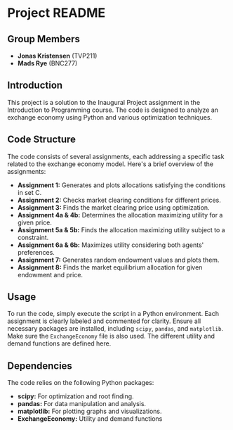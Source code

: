 # Project README

## Group Members
- **Jonas Kristensen** (TVP211)
- **Mads Rye** (BNC277)

## Introduction
This project is a solution to the Inaugural Project assignment in the Introduction to Programming course. The code is designed to analyze an exchange economy using Python and various optimization techniques.

## Code Structure
The code consists of several assignments, each addressing a specific task related to the exchange economy model. Here's a brief overview of the assignments:

- **Assignment 1:** Generates and plots allocations satisfying the conditions in set C.
- **Assignment 2:** Checks market clearing conditions for different prices.
- **Assignment 3:** Finds the market clearing price using optimization.
- **Assignment 4a & 4b:** Determines the allocation maximizing utility for a given price.
- **Assignment 5a & 5b:** Finds the allocation maximizing utility subject to a constraint.
- **Assignment 6a & 6b:** Maximizes utility considering both agents' preferences.
- **Assignment 7:** Generates random endowment values and plots them.
- **Assignment 8:** Finds the market equilibrium allocation for given endowment and price.

## Usage
To run the code, simply execute the script in a Python environment. Each assignment is clearly labeled and commented for clarity. Ensure all necessary packages are installed, including `scipy`, `pandas`, and `matplotlib`. Make sure the `ExchangeEconomy` file is also used. The different utility and demand functions are defined here.

## Dependencies
The code relies on the following Python packages:
- **scipy:** For optimization and root finding.
- **pandas:** For data manipulation and analysis.
- **matplotlib:** For plotting graphs and visualizations.
- **ExchangeEconomy:** Utility and demand functions
